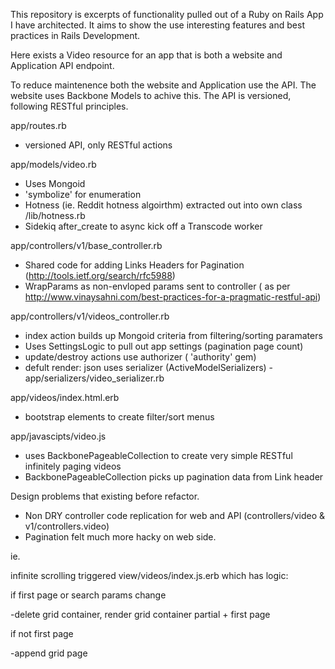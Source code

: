 This repository is excerpts of functionality pulled out of a Ruby on Rails App I have architected. It aims to show the use interesting features and best practices in Rails Development.

Here exists a Video resource for an app that is both a website and Application API endpoint.

To reduce maintenence both the website and Application use the API. The website uses Backbone Models to achive this. The API is versioned, following RESTful principles.


app/routes.rb

- versioned API, only RESTful actions

app/models/video.rb

- Uses Mongoid
- 'symbolize' for enumeration
- Hotness (ie. Reddit hotness algoirthm) extracted out into own class /lib/hotness.rb
- Sidekiq after_create to async kick off a Transcode worker


app/controllers/v1/base_controller.rb

- Shared code for adding Links Headers for Pagination (http://tools.ietf.org/search/rfc5988)
- WrapParams as non-envloped params sent to controller 
 ( as per http://www.vinaysahni.com/best-practices-for-a-pragmatic-restful-api)


app/controllers/v1/videos_controller.rb

- index action builds up Mongoid criteria from filtering/sorting paramaters
- Uses SettingsLogic to pull out app settings (pagination page count)
- update/destroy actions use authorizer ( 'authority' gem)
- defult render: json uses serializer (ActiveModelSerializers) - app/serializers/video_serializer.rb


app/videos/index.html.erb

- bootstrap elements to create filter/sort menus


app/javascipts/video.js


- uses BackbonePageableCollection to create very simple RESTful infinitely paging videos
- BackbonePageableCollection picks up pagination data from Link header



Design problems that existing before refactor.


- Non DRY controller code replication for web and API  (controllers/video & v1/controllers.video)
- Pagination felt much more hacky on web side.

ie.

infinite scrolling triggered view/videos/index.js.erb which has logic:

if first page or search params change

-delete grid container, render grid container partial + first page

if not first page

-append grid page








